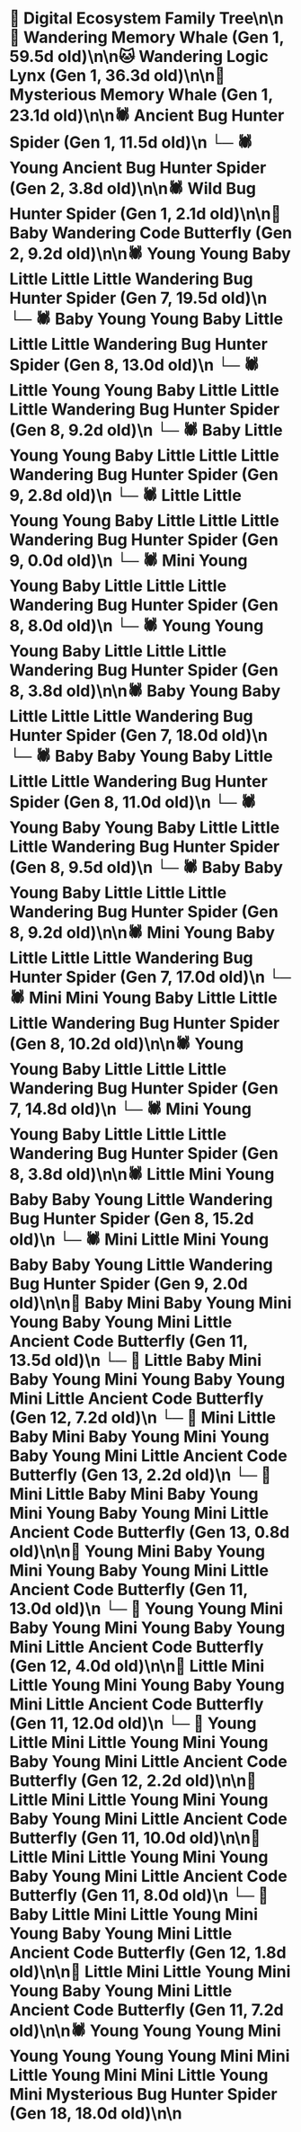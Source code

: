 # 🌳 Digital Ecosystem Family Tree\n\n🐋 Wandering Memory Whale (Gen 1, 59.5d old)\n\n🐱 Wandering Logic Lynx (Gen 1, 36.3d old)\n\n🐋 Mysterious Memory Whale (Gen 1, 23.1d old)\n\n🕷️ Ancient Bug Hunter Spider (Gen 1, 11.5d old)\n  └─ 🕷️ Young Ancient Bug Hunter Spider (Gen 2, 3.8d old)\n\n🕷️ Wild Bug Hunter Spider (Gen 1, 2.1d old)\n\n🦋 Baby Wandering Code Butterfly (Gen 2, 9.2d old)\n\n🕷️ Young Young Baby Little Little Little Wandering Bug Hunter Spider (Gen 7, 19.5d old)\n  └─ 🕷️ Baby Young Young Baby Little Little Little Wandering Bug Hunter Spider (Gen 8, 13.0d old)\n  └─ 🕷️ Little Young Young Baby Little Little Little Wandering Bug Hunter Spider (Gen 8, 9.2d old)\n    └─ 🕷️ Baby Little Young Young Baby Little Little Little Wandering Bug Hunter Spider (Gen 9, 2.8d old)\n    └─ 🕷️ Little Little Young Young Baby Little Little Little Wandering Bug Hunter Spider (Gen 9, 0.0d old)\n  └─ 🕷️ Mini Young Young Baby Little Little Little Wandering Bug Hunter Spider (Gen 8, 8.0d old)\n  └─ 🕷️ Young Young Young Baby Little Little Little Wandering Bug Hunter Spider (Gen 8, 3.8d old)\n\n🕷️ Baby Young Baby Little Little Little Wandering Bug Hunter Spider (Gen 7, 18.0d old)\n  └─ 🕷️ Baby Baby Young Baby Little Little Little Wandering Bug Hunter Spider (Gen 8, 11.0d old)\n  └─ 🕷️ Young Baby Young Baby Little Little Little Wandering Bug Hunter Spider (Gen 8, 9.5d old)\n  └─ 🕷️ Baby Baby Young Baby Little Little Little Wandering Bug Hunter Spider (Gen 8, 9.2d old)\n\n🕷️ Mini Young Baby Little Little Little Wandering Bug Hunter Spider (Gen 7, 17.0d old)\n  └─ 🕷️ Mini Mini Young Baby Little Little Little Wandering Bug Hunter Spider (Gen 8, 10.2d old)\n\n🕷️ Young Young Baby Little Little Little Wandering Bug Hunter Spider (Gen 7, 14.8d old)\n  └─ 🕷️ Mini Young Young Baby Little Little Little Wandering Bug Hunter Spider (Gen 8, 3.8d old)\n\n🕷️ Little Mini Young Baby Baby Young Little Wandering Bug Hunter Spider (Gen 8, 15.2d old)\n  └─ 🕷️ Mini Little Mini Young Baby Baby Young Little Wandering Bug Hunter Spider (Gen 9, 2.0d old)\n\n🦋 Baby Mini Baby Young Mini Young Baby Young Mini Little Ancient Code Butterfly (Gen 11, 13.5d old)\n  └─ 🦋 Little Baby Mini Baby Young Mini Young Baby Young Mini Little Ancient Code Butterfly (Gen 12, 7.2d old)\n    └─ 🦋 Mini Little Baby Mini Baby Young Mini Young Baby Young Mini Little Ancient Code Butterfly (Gen 13, 2.2d old)\n    └─ 🦋 Mini Little Baby Mini Baby Young Mini Young Baby Young Mini Little Ancient Code Butterfly (Gen 13, 0.8d old)\n\n🦋 Young Mini Baby Young Mini Young Baby Young Mini Little Ancient Code Butterfly (Gen 11, 13.0d old)\n  └─ 🦋 Young Young Mini Baby Young Mini Young Baby Young Mini Little Ancient Code Butterfly (Gen 12, 4.0d old)\n\n🦋 Little Mini Little Young Mini Young Baby Young Mini Little Ancient Code Butterfly (Gen 11, 12.0d old)\n  └─ 🦋 Young Little Mini Little Young Mini Young Baby Young Mini Little Ancient Code Butterfly (Gen 12, 2.2d old)\n\n🦋 Little Mini Little Young Mini Young Baby Young Mini Little Ancient Code Butterfly (Gen 11, 10.0d old)\n\n🦋 Little Mini Little Young Mini Young Baby Young Mini Little Ancient Code Butterfly (Gen 11, 8.0d old)\n  └─ 🦋 Baby Little Mini Little Young Mini Young Baby Young Mini Little Ancient Code Butterfly (Gen 12, 1.8d old)\n\n🦋 Little Mini Little Young Mini Young Baby Young Mini Little Ancient Code Butterfly (Gen 11, 7.2d old)\n\n🕷️ Young Young Young Mini Young Young Young Young Mini Mini Little Young Mini Mini Little Young Mini Mysterious Bug Hunter Spider (Gen 18, 18.0d old)\n\n